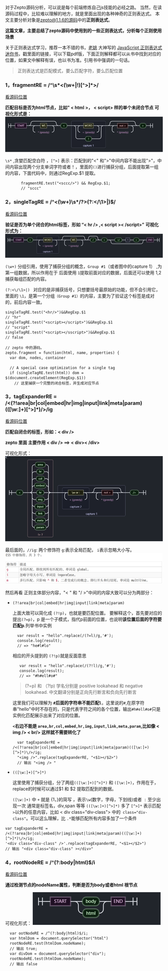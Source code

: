  对于Zepto源码分析，可以说是每个前端修炼自己js技能的必经之路。
当然，在读源码过程中，比较难以理解的地方，就是里面出现的各种神奇的正则表达式。
 本文主要分析对象是[zepto@1.1.6的源码](https://cdn.bootcss.com/zepto/1.1.6/zepto.js)中的**正则表达式**。


 **这篇文章，主要总结了zepto源码中使用到的一些正则表达式，分析每个正则使用场景**

关于正则表达式学习，推荐一本不错的书，[老姚](http://www.qdfuns.com/house/17398.html) 大神写的  [JavaScript 正则表达式迷你书](https://juejin.im/post/59cc61176fb9a00a437b290b)，戳里面的链接，可以下载pdf版，下面正则解释都可以从书中找到对应的位置，如果文中解释有误，也以书为准。引用书中强调的一句话。
> 正则表达式是匹配模式，要么匹配字符，要么匹配位置

 ###  1，fragmentRE = /^\s*<(\w+|!)[^>]*>/
  [看源码位置](https://github.com/madrobby/zepto/blob/master/src/zepto.js#L10)

  **匹配目标是否为html节点，比如" < html >，  < script> 样的单个未闭合节点**
   **可视化形式是：**
   ![fragmentRE](./fragmentRE.PNG)

  `\s*` ,贪婪匹配空白符 ，`[^>]` 表示：匹配到的"<" 和">"中间内容不能出现">"，中间内容出现两个分支单词字符或者！，里面的`()`进行捕获分组，后面提取第一组的内容，下面代码中，则通过RegExp.$1 提取。

```
       fragmentRE.test("<sccc/>") && RegExp.$1;
       // "sccc"

```


### 2，singleTagRE = /^<(\w+)\s*\/?>(?:<\/\1>|)$/
 [看源码位置](https://github.com/madrobby/zepto/blob/master/src/zepto.js#L11)

**验证是否为单个闭合的html标签，形如 “< hr />  ,< script >< /script>”**
**可视化形式为：**  
![singleTagRE](./singleTagRE.PNG)

`(\w+)` 分组引用，使用了捕获分组的概念，`Group #1`（或者图中的capture 1） ,为第一组数据，所以作用在于 后面使用 `1`提取前面对应的数据，后面还可以使用 $1,$2 捕获每组匹配的内容。

`(?:<\/\1>|) ` 对应的是非捕获括号，只想要括号最原始的功能，但不会引用它，里面的 `\1`，是第一个分组`（Group #1）`的内容，主要为了验证这个标签是成对的，前后内容一致。
```
singleTagRE.test("<hr/>")&&RegExp.$1
// "hr"
singleTagRE.test("<script></script>")&&RegExp.$1
// "script"
singleTagRE.test("<script></sscript>")&&RegExp.$1
// false

// zepto 中的源码。
zepto.fragment = function(html, name, properties) {
  var dom, nodes, container

  // A special case optimization for a single tag
  if (singleTagRE.test(html)) dom = $(document.createElement(RegExp.$1))
    // 这里捕获一个完整的闭合标签，并生成对应节点

```
### 3，tagExpanderRE = /<(?!area|br|col|embed|hr|img|input|link|meta|param)(([\w:]+)[^>]*)\/>/ig

 [看源码位置](https://github.com/madrobby/zepto/blob/master/src/zepto.js#L12)


**匹配自闭合的标签，形如：< div />**

 **zepto 里面 主要作用 < div />  ==> < div>< /div>**

 可视化形式：
 ![tagExpanderRE](./tagExpanderRE.PNG)

 最后面的，`//ig`: 两个修饰符 `g`:表示全局匹配， `i`表示忽略大小写。
 ![igm](./igm.PNG)

 然后再看 正则主体部分内容，"< " 和 "\/ >"中间的内容大致可以分为两部分：
  - `(?!area|br|col|embed|hr|img|input|link|meta|param)`

      上面大致可以简化成 `(?!p)`，也就是要匹配位置。
      要解释这个，首先要对应的提出`(?=p)`，p 是一个子模式，指代p前面的位置，也说明**该位置后面的字符要匹配p**.列举书中实例
      ```
        var result = "hello".replace(/(?=l)/g,'#');
        console.log(result);
        // => "he#l#lo"
      ```
      相应的开头提到的 `(?!p)`就是反面意思
      ```
         var result = "hello".replace(/(?!l)/g,'#');
         console.log(result);
         // => "#h#ell#o#"

      ```
      > (?=p) 和 （?!p) 学名分别是 positive lookahead  和 negative lookahead.
      > 中文翻译分别是正向先行断言和负向先行断言

      这里我们可以理解为 **`#`后面的字符串不能匹配`l`**，这里说的`#`,在原字符串"hello"中时不存在的，只是代表字符之间的各个位置，输出`#h#ell#o#`只是实例化匹配展示出来了对应的位置。

      **`<`右边不能是 `area,br,col,embed,hr,img,input,link,meta,param`,比如像 < img /> < br/> 这样就不需要转化了**

      ```
        var tagExpanderRE = /<(?!area|br|col|embed|hr|img|input|link|meta|param)(([\w:]+)[^>]*)\/>/ig;
        "<img />".replace(tagExpanderRE, "<$1></$2>")
        // 输出 "<img /> "

      ```

  - `(([\w:]+)[^>]*)`

      这里使用了捕获分组，分了两组`(([\w:]+)[^>]*)` 和 `([\w:]+)`，作用在于，replace的时候可以通过$1 和 $2 提取匹配到的数据。

      `([\w:]+)` 中 `+` 就是 {1，}的简写 ，表示`\w`(数字，字母，下划线)或者` :` 至少出现一次 通常是标签名，div,span 等等
      `(([\w:]+)[^>]*)`   多了 `[^>]*` 表示匹配`>`以外的任意内容，比如 < div class="div-class"> 中的` class="div-class"`。可以这么理解，比 `.*`能够匹配所有内容多加了一个条件

  ```
  var tagExpanderRE = /<(?!area|br|col|embed|hr|img|input|link|meta|param)(([\w:]+)[^>]*)\/>/ig;
  '<div class="div-class" />'.replace(tagExpanderRE, "<$1></$2>")
  // 输出 "<div class="div-class" ></div>"

  ```

### 4，rootNodeRE = /^(?:body|html)$/i
   [看源码位置](https://github.com/madrobby/zepto/blob/master/src/zepto.js#L13)

   **通过检测节点的nodeName属性，判断是否为body或者html 根节点**

   可视化形式：
   ![root](./root.PNG)

```
  var ootNodeRE = /^(?:body|html)$/i;
  var htmlDom = document.querySelector("html")
  rootNodeRE.test(htmlDom.nodeName);
  // 输出 true;
  var divDom = document.querySelector("div");
  rootNodeRE.test(htmlDom.nodeName);
  // 输出 false

```
